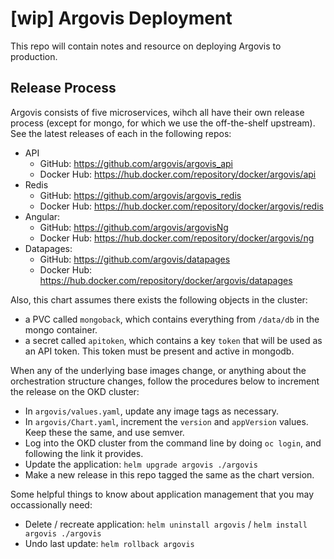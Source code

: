 # [wip] Argovis Deployment

This repo will contain notes and resource on deploying Argovis to production.

## Release Process

Argovis consists of five microservices, wihch all have their own release process (except for mongo, for which we use the off-the-shelf upstream). See the latest releases of each in the following repos:

 - API
   - GitHub: https://github.com/argovis/argovis_api
   - Docker Hub: https://hub.docker.com/repository/docker/argovis/api
 - Redis
   - GitHub: https://github.com/argovis/argovis_redis
   - Docker Hub: https://hub.docker.com/repository/docker/argovis/redis
 - Angular:
   - GitHub: https://github.com/argovis/argovisNg
   - Docker Hub: https://hub.docker.com/repository/docker/argovis/ng
 - Datapages:
   - GitHub: https://github.com/argovis/datapages
   - Docker Hub: https://hub.docker.com/repository/docker/argovis/datapages

Also, this chart assumes there exists the following objects in the cluster: 

 - a PVC called `mongoback`, which contains everything from `/data/db` in the mongo container.
 - a secret called `apitoken`, which contains a key `token` that will be used as an API token. This token must be present and active in mongodb.

When any of the underlying base images change, or anything about the orchestration structure changes, follow the procedures below to increment the release on the OKD cluster:

 - In `argovis/values.yaml`, update any image tags as necessary.
 - In `argovis/Chart.yaml`, increment the `version` and `appVersion` values. Keep these the same, and use semver.
 - Log into the OKD cluster from the command line by doing `oc login`, and following the link it provides.
 - Update the application: `helm upgrade argovis ./argovis`
 - Make a new release in this repo tagged the same as the chart version.

Some helpful things to know about application management that you may occassionally need:

 - Delete / recreate application: `helm uninstall argovis` / `helm install argovis ./argovis`
 - Undo last update: `helm rollback argovis`



